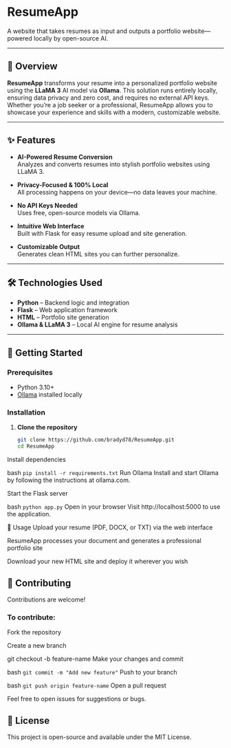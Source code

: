 # ResumeApp

A website that takes resumes as input and outputs a portfolio website—powered locally by open-source AI.

---

## 🧠 Overview

**ResumeApp** transforms your resume into a personalized portfolio website using the **LLaMA 3** AI model via **Ollama**. This solution runs entirely locally, ensuring data privacy and zero cost, and requires no external API keys. Whether you’re a job seeker or a professional, ResumeApp allows you to showcase your experience and skills with a modern, customizable website.

---

## ✨ Features

- **AI-Powered Resume Conversion**  
  Analyzes and converts resumes into stylish portfolio websites using LLaMA 3.

- **Privacy-Focused & 100% Local**  
  All processing happens on your device—no data leaves your machine.

- **No API Keys Needed**  
  Uses free, open-source models via Ollama.

- **Intuitive Web Interface**  
  Built with Flask for easy resume upload and site generation.

- **Customizable Output**  
  Generates clean HTML sites you can further personalize.

---

## 🛠 Technologies Used

- **Python** – Backend logic and integration  
- **Flask** – Web application framework  
- **HTML** – Portfolio site generation  
- **Ollama & LLaMA 3** – Local AI engine for resume analysis

---

## 🚀 Getting Started

### Prerequisites

- Python 3.10+  
- [Ollama](https://ollama.com/) installed locally

### Installation

1. **Clone the repository**
   ```bash
   git clone https://github.com/bradyd78/ResumeApp.git
   cd ResumeApp
Install dependencies

  bash
  ```pip install -r requirements.txt```
Run Ollama Install and start Ollama by following the instructions at ollama.com.

Start the Flask server

bash
  ```python app.py```
Open in your browser Visit http://localhost:5000 to use the application.

📄 Usage
Upload your resume (PDF, DOCX, or TXT) via the web interface

ResumeApp processes your document and generates a professional portfolio site

Download your new HTML site and deploy it wherever you wish

## 🤝 Contributing
Contributions are welcome!

### To contribute:

Fork the repository

Create a new branch

git checkout -b feature-name
Make your changes and commit

bash
```git commit -m "Add new feature"```
Push to your branch

bash
```git push origin feature-name```
Open a pull request

Feel free to open issues for suggestions or bugs.

## 📜 License
This project is open-source and available under the MIT License.

